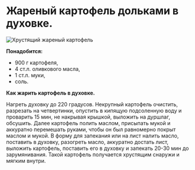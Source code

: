# Жареный картофель дольками в духовке.
![Хрустящий жареный картофель](/images/Kulinar/Second/hrust_kartofel_4.jpg 'Хрустящий жареный картофель')

**Понадобится:**

- 900 г картофеля,
- 4 ст.л. оливкового масла,
- 1 ст.л. муки,
- соль.

**Как жарить картофель в духовке.**

Нагреть духовку до 220 градусов. Некрупный картофель очистить, разрезать на четвертинки, опустить в кипящую подсоленную воду и проварить 15 мин, не накрывая крышкой, выложить на дуршлаг, обсушить. Далее картофель полить маслом, присыпать мукой и аккуратно перемешать руками, чтобы он был равномерно покрыт маслом и мукой. В форму для запекания или на лист налить масло, поставить в духовку, разогреть масло, аккуратно достать лист, выложить картофель, поставить его в духовку и запекать 20-30 мин до зарумянивания. Такой картофель получается хрустящим снаружи и мягким внутри.
